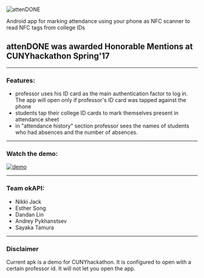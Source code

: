 


![attenDONE][logo]

[logo]: https://github.com/Nukki/attenDONE/raw/master/app/src/main/res/drawable/name3.png "App name"
Android app for marking attendance using your phone as NFC scanner to read NFC tags from college IDs

## attenDONE was awarded Honorable Mentions at CUNYhackathon Spring'17

***
### Features:
* professor uses his ID card as the main authentication factor to log in. The app will open only if professor's ID card was tapped against the phone
* students tap their college ID cards to mark themselves present in attendance sheet
* in "attendance history" section professor sees the names of students who had absences and the number of absences. 
***

### Watch the demo:

[![demo](http://img.youtube.com/vi/ULR1QrEeLk8/0.jpg)](http://www.youtube.com/watch?v=ULR1QrEeLk8)


***
### Team okAPI:
* Nikki Jack
* Esther Song
* Dandan Lin
* Andrey Pykhanstsev
* Sayaka Tamura

***
### Disclaimer
Current apk is a demo for CUNYhackathon. It is configured to open with a certain professor id. It will not let you open the app.

